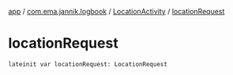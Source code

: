 [app](../../index.md) / [com.ema.jannik.logbook](../index.md) / [LocationActivity](index.md) / [locationRequest](./location-request.md)

# locationRequest

`lateinit var locationRequest: LocationRequest`